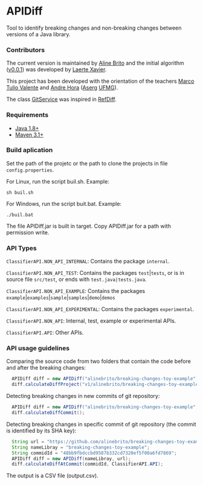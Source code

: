 # APIDiff
Tool to identify breaking changes and non-breaking changes between  versions of a Java library.

### Contributors
The current version is maintained by [Aline Brito](https://github.com/alinebrito) and the initial algorithm ([v0.0.1](https://github.com/alinebrito/apidiff/releases/tag/v0.0.1)) was developed by [Laerte Xavier](https://github.com/xavierlaerte). 

This project has been developed  with the orientation of the teachers [Marco Tulio Valente](https://github.com/mtov) and [Andre Hora](https://github.com/andrehora) ([Aserg](http://aserg.labsoft.dcc.ufmg.br/) [UFMG](https://www.ufmg.br/)).

The class [GitService](https://github.com/alinebrito/apidiff/blob/master/src/main/java/br/ufmg/dcc/labsoft/apidiff/detect/diff/service/git/GitService.java) was inspired in [RefDiff](https://github.com/aserg-ufmg/RefDiff.git).

### Requirements

* [Java 1.8+](http://www.oracle.com/technetwork/java/javase/downloads/jdk8-downloads-2133151.html)
* [Maven 3.1+](https://maven.apache.org/download.cgi)

### Build aplication

Set the path of the projetc or the path to clone the projects in file `config.properties`.

For Linux, run the script buil.sh. Example:

```
sh buil.sh
```
For Windows, run the script buit.bat. Example:

```
./buil.bat
```
The file APIDiff.jar is built  in target. Copy APIDiff.jar for a path with permission write.

### API Types

`ClassifierAPI.NON_API_INTERNAL`: Contains the package `internal`.

`ClassifierAPI.NON_API_TEST`: Contains the packages `test`|`tests`, or is in source file `src/test`, or ends with `test.java|tests.java`.

`ClassifierAPI.NON_API_EXAMPLE`: Contains the packages `example`|`examples`|`sample`|`samples`|`demo`|`demos`

`ClassifierAPI.NON_API_EXPERIMENTAL`: Contains the packages `experimental`.

`ClassifierAPI.NON_API`: Internal, test, example or experimental APIs.

`ClassifierAPI.API`: Other APIs.

### API usage guidelines

Comparing the source code from two folders that contain the code before and after the breaking changes:

```java
  APIDiff diff = new APIDiff("alinebrito/breaking-changes-toy-example");
  diff.calculateDiffProject("v1/alinebrito/breaking-changes-toy-example", "v2/alinebrito/breaking-changes-toy-example", ClassifierAPI.API);
```
Detecting breaking changes in new commits of git repository:
```java
  APIDiff diff = new APIDiff("alinebrito/breaking-changes-toy-example", "https://github.com/alinebrito/breaking-changes-toy-example.git");
  diff.calculateDiffCommit();
```
Detecting breaking changes in specific commit of git repository (the commit is identified by its SHA key):
```java
  String url = "https://github.com/alinebrito/breaking-changes-toy-example.git";
  String nameLibray = "breaking-changes-toy-example";
  String commidId = "48bb9fbdccbd9587b332cd7320ef5f00a6fd7869";
  APIDiff diff = new APIDiff(nameLibray, url);
  diff.calculateDiffAtCommit(commidId, ClassifierAPI.API);
```
The output is a CSV file (output.csv).
